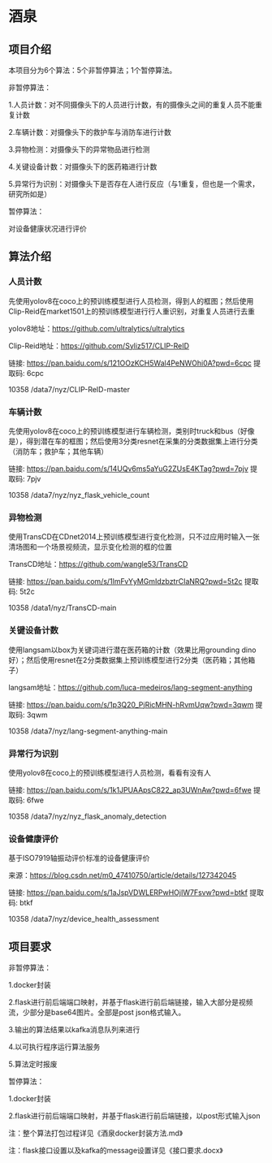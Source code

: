 # 酒泉

## 项目介绍

本项目分为6个算法：5个非暂停算法；1个暂停算法。

非暂停算法：

1.人员计数：对不同摄像头下的人员进行计数，有的摄像头之间的重复人员不能重复计数

2.车辆计数：对摄像头下的救护车与消防车进行计数

3.异物检测：对摄像头下的异常物品进行检测

4.关键设备计数：对摄像头下的医药箱进行计数

5.异常行为识别：对摄像头下是否存在人进行反应（与1重复，但也是一个需求，研究所如是）

暂停算法：

对设备健康状况进行评价

## 算法介绍

### 人员计数

先使用yolov8在coco上的预训练模型进行人员检测，得到人的框图；然后使用Clip-Reid在market1501上的预训练模型进行行人重识别，对重复人员进行去重

yolov8地址：https://github.com/ultralytics/ultralytics

Clip-Reid地址：https://github.com/Syliz517/CLIP-ReID

链接: https://pan.baidu.com/s/121OOzKCH5Wal4PeNWOhi0A?pwd=6cpc 提取码: 6cpc 

10358 /data7/nyz/CLIP-ReID-master

### 车辆计数

先使用yolov8在coco上的预训练模型进行车辆检测，类别时truck和bus（好像是），得到潜在车的框图；然后使用3分类resnet在采集的分类数据集上进行分类（消防车；救护车；其他车辆）

链接: https://pan.baidu.com/s/14UQv6ms5aYuG2ZUsE4KTag?pwd=7pjv 提取码: 7pjv 

10358 /data7/nyz/nyz_flask_vehicle_count

### 异物检测

使用TransCD在CDnet2014上预训练模型进行变化检测，只不过应用时输入一张清场图和一个场景视频流，显示变化检测的框的位置

TransCD地址：https://github.com/wangle53/TransCD

链接: https://pan.baidu.com/s/1lmFvYyMGmIdzbztrCIaNRQ?pwd=5t2c 提取码: 5t2c 

10358 /data1/nyz/TransCD-main

### 关键设备计数

使用langsam以box为关键词进行潜在医药箱的计数（效果比用grounding dino好）；然后使用resnet在2分类数据集上预训练模型进行2分类（医药箱；其他箱子）

langsam地址：https://github.com/luca-medeiros/lang-segment-anything

链接: https://pan.baidu.com/s/1p3Q20_PjRicMHN-hRvmUqw?pwd=3qwm 提取码: 3qwm 

10358 /data7/nyz/lang-segment-anything-main

### 异常行为识别

使用yolov8在coco上的预训练模型进行人员检测，看看有没有人

链接: https://pan.baidu.com/s/1k1JPUAApsC822_ap3UWnAw?pwd=6fwe 提取码: 6fwe 

10358 /data7/nyz/nyz_flask_anomaly_detection

### 设备健康评价

基于ISO7919轴振动评价标准的设备健康评价

来源：https://blog.csdn.net/m0_47410750/article/details/127342045

链接: https://pan.baidu.com/s/1aJspVDWLERPwHOjIW7Fsvw?pwd=btkf 提取码: btkf 

10358 /data7/nyz/device_health_assessment



## 项目要求

非暂停算法：

1.docker封装

2.flask进行前后端端口映射，并基于flask进行前后端链接，输入大部分是视频流，少部分是base64图片。全部是post json格式输入。

3.输出的算法结果以kafka消息队列来进行

4.以可执行程序运行算法服务

5.算法定时报废

暂停算法：

1.docker封装

2.flask进行前后端端口映射，并基于flask进行前后端链接，以post形式输入json

注：整个算法打包过程详见《酒泉docker封装方法.md》

注：flask接口设置以及kafka的message设置详见《接口要求.docx》
